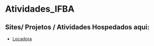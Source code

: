 # Atividades_IFBA

  

## Sites/ Projetos / Atividades Hospedados aqui:

- [Locadora](https://xandersonsilva.github.io/Atividades_IFBA/Locadora/)
